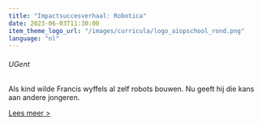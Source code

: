 ```yaml
---
title: "Impactsuccesverhaal: Robotica"
date: 2023-06-03T11:30:00
item_theme_logo_url: "/images/curricula/logo_aiopschool_rond.png"
language: "nl"
---
```

###### UGent
Als kind wilde Francis wyffels al zelf robots bouwen. Nu geeft hij die kans aan andere jongeren.

[Lees meer >](https://www.ugent.be/nl/onderzoek/maatschappij/impact/impact-succes/robotica.htm)
